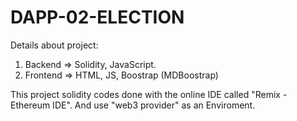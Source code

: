 # DAPP-02-ELECTION

Details about project:
1. Backend => Solidity, JavaScript.
2. Frontend => HTML, JS, Boostrap (MDBoostrap)

This project solidity codes done with the online IDE called "Remix - Ethereum IDE". 
And use "web3 provider" as an Enviroment.
